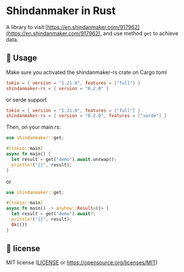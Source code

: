 # Shindanmaker in Rust
A library to visit [https://en.shindanmaker.com/917962](https://en.shindanmaker.com/917962), and use method `get` to achieve data.

## 📔 Usage
Make sure you activated the shindanmaker-rs crate on Cargo.toml
```toml
tokio = { version = "1.21.0", features = ["full"] }
shindanmaker-rs = { version = "0.2.0" }
```
or serde support
```toml
tokio = { version = "1.21.0", features = ["full"] }
shindanmaker-rs = { version = "0.2.0", features = ["serde"] }
```
Then, on your main.rs:
```rust
use shindanmaker::get;

#[tokio::main]
async fn main() {
  let result = get("demo").await.unrwap();
  println!("{}", result);
}
```
or
```rust
use shindanmaker::get;

#[tokio::main]
async fn main() -> anyhow::Result<()> {
  let result = get("demo").await?;
  println!("{}", result);
  Ok(())
}
```

## 📔 license
MIT license ([LICENSE](./LICENSE) or https://opensource.org/licenses/MIT)

